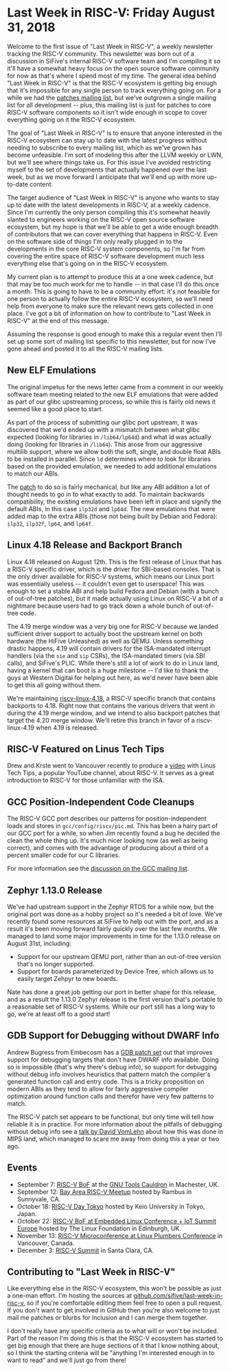 # Last Week in RISC-V: Friday August 31, 2018

Welcome to the first issue of "Last Week in RISC-V", a weekly newsletter
tracking the RISC-V community.  This newsletter was born out of a
discussion in SiFive's internal RISC-V software team and I'm compiling
it so it'll have a somewhat heavy focus on the open source software
community for now as that's where I spend most of my time.  The general
idea behind "Last Week in RISC-V" is that the RISC-V ecosystem is
getting big enough that it's impossible for any single person to track
everything going on.  For a while we had the [patches mailing
list](mailto:patches@lists.riscv.org), but we've outgrown a single
mailing list for all development -- plus, this mailing list is just for
patches to core RISC-V software components so it isn't wide enough in
scope to cover everything going on it the RISC-V ecosystem.

The goal of "Last Week in RISC-V" is to ensure that anyone interested in
the RISC-V ecosystem can stay up to date with the latest progress
without needing to subscribe to every mailing list, which as we've grown
has become unfeasible.  I'm sort of modeling this after the LLVM weekly
or LWN, but we'll see where things take us.  For this issue I've avoided
restricting myself to the set of developments that actually happened
over the last week, but as we move forward I anticipate that we'll end
up with more up-to-date content.

The target audience of "Last Week in RISC-V" is anyone who wants to stay
up to date with the latest developments in RISC-V, at a weekly cadence.
Since I'm currently the only person compiling this it's somewhat heavily
slanted to engineers working on the RISC-V open source software
ecosystem, but my hope is that we'll be able to get a wide enough
breadth of contributors that we can cover everything that happens in
RISC-V.  Even on the software side of things I'm only really plugged in
to the developments in the core RISC-V system components, so I'm far
from covering the entire space of RISC-V software development much less
everything else that's going on in the RISC-V ecosystem.

My current plan is to attempt to produce this at a one week cadence, but
that may be too much work for me to handle -- in that case I'll do this
once a month.  This is going to have to be a community effort: it's not
feasible for one person to actually follow the entire RISC-V ecosystem,
so we'll need help from everyone to make sure the relevant news gets
collected in one place.  I've got a bit of information on how to
contribute to "Last Week in RISC-V" at the end of this message.

Assuming the response is good enough to make this a regular event then
I'll set up some sort of mailing list specific to this newsletter, but
for now I've gone ahead and posted it to all the RISC-V mailing lists.

## New ELF Emulations

The original impetus for the news letter came from a comment in our
weekly software team meeting related to the new ELF emulations that were
added as part of our glibc upstreaming process, so while this is fairly
old news it seemed like a good place to start.

As part of the process of submitting our glibc port upstream, it was
discovered that we'd ended up with a mismatch between what glibc
expected (looking for libraries in `/lib64/lp64d`) and what ld was
actually doing (looking for libraries in `/lib64`).  This arose from our
aggressive multilib support, where we allow both the soft, single, and
double float ABIs to be installed in parallel.  Since `ld` determines
where to look for libraries based on the provided emulation, we needed
to add additional emulations to match our ABIs.

The [patch](https://sourceware.org/ml/binutils/2018-05/msg00043.html) to
do so is fairly mechanical, but like any ABI addition a lot of thought
needs to go in to what exactly to add.  To maintain backwards
compatibility, the existing emulations have been left in place and
signify the default ABIs, in this case `ilp32d` and `lp64d`.  The new
emulations that were added map to the extra ABIs (those not being built
by Debian and Fedora): `ilp32`, `ilp32f`, `lp64`, and `lp64f`.

## Linux 4.18 Release and Backport Branch

Linux 4.18 released on August 12th.  This is the first release of Linux
that has a RISC-V specific driver, which is the driver for SBI-based
consoles.  That is the only driver available for RISC-V systems, which
means our Linux port was essentially useless -- it couldn't even get to
userspace!  This was enough to set a stable ABI and help build Fedora
and Debian (with a bunch of out-of-tree patches), but it made actually
using Linux on RISC-V a bit of a nightmare because users had to go track
down a whole bunch of out-of-tree code.

The 4.19 merge window was a very big one for RISC-V because we landed
sufficient driver support to actually boot the upstream kernel on both
hardware (the HiFive Unleashed) as well as QEMU.  Unless something
drastic happens, 4.19 will contain drivers for the ISA-mandated
interrupt handlers (via the `sie` and `sip` CSRs), the ISA-mandated
timers (via SBI calls), and SiFive's PLIC.  While there's still a lot of
work to do in Linux land, having a kernel that can boot is a huge
milestone -- I'd like to thank the guys at Western Digital for helping
out here, as we'd never have been able to get this all going without
them.

We're maintaining
[riscv-linux-4.18](https://github.com/riscv/riscv-linux/tree/riscv-linux-4.18),
a RISC-V specific branch that contains backports to 4.18.  Right now
that contains the various drivers that went in during the 4.19 merge
window, and we intend to also backport patches that target the 4.20
merge window.  We'll retire this branch in favor of a riscv-linux-4.19
when 4.19 is released.

## RISC-V Featured on Linus Tech Tips

Drew and Krste went to Vancouver recently to produce a
[video](https://www.youtube.com/watch?v=L8jqGOgCy5M) with Linus Tech
Tips, a popular YouTube channel, about RISC-V.  It serves as a great
introduction to RISC-V for those unfamiliar with the ISA.

## GCC Position-Independent Code Cleanups

The RISC-V GCC port describes our patterns for position-independent
loads and stores in `gcc/config/riscv/pic.md`.  This has been a hairy
part of our GCC port for a while, so when Jim recently found a bug he
decided the clean the whole thing up.  It's much nicer looking now (as
well as being correct), and comes with the advantage of producing about a
third of a percent smaller code for our C libraries.

For more information see the [discussion on the GCC mailing
list](https://gcc.gnu.org/ml/gcc-patches/2018-08/msg01820.html).

## Zephyr 1.13.0 Release

We've had upstream support in the Zephyr RTOS for a while now, but the
original port was done as a hobby project so it's needed a bit of love.
We've recently found some resources at SiFive to help out with the port,
and as a result it's been moving forward fairly quickly over the last
few months.  We managed to land some major improvements in time for the
1.13.0 release on August 31st, including:

* Support for our upstream QEMU port, rather than an out-of-tree
  version that's no longer supported.
* Support for boards parameterized by Device Tree, which allows us to
  easily target Zehpyr to new boards.

Nate has done a great job getting our port in better shape for this
release, and as a result the 1.13.0 Zephyr release is the first version
that's portable to a reasonable set of RISC-V systems.  While our port
still has a long way to go, we're at least off to a good start!

## GDB Support for Debugging without DWARF Info

Andrew Bugress from Embecosm has a [GDB patch
set](https://sourceware.org/ml/gdb-patches/2018-08/msg00750.html) out
that improves support for debugging targets that don't have DWARF info
available.  Doing so is impossible (that's why there's debug info), so
support for debugging without debug info involves heuristics that
pattern match the compiler's generated function call and entry code.
This is a tricky proposition on modern ABIs as they tend to allow for
fairly aggressive compiler optimization around function calls and
therefor have very few patterns to match.

The RISC-V patch set appears to be functional, but only time will tell
how reliable it is in practice.  For more information about the pitfalls
of debugging without debug info see a [talk by David
VomLehn](https://elinux.org/images/0/07/Intricacies_of_a_MIPS_Stack_Backtrace_Implementation.pdf)
about how this was done in MIPS land, which managed to scare me away
from doing this a year or two ago.

## Events

* September 7: [RISC-V
  BoF](https://gcc.gnu.org/wiki/cauldron2018#riscv-bof) at the [GNU
  Tools Cauldron](https://gcc.gnu.org/wiki/cauldron2018) in Machester,
  UK.
* September 12: [Bay Area RISC-V
  Meetup](https://www.meetup.com/Bay-Area-RISC-V-Meetup/events/252983743/)
  hosted by Rambus in Sunnyvale, CA.
* October 18: [RISC-V Day
  Tokyo](https://tmt.knect365.com/risc-v-day-tokyo/) hosted by Keio
  University in Tokyo, Japan.
* October 22: [RISC-V BoF at Embedded Linux Conference + IoT Summit
  Europe](https://events.linuxfoundation.org/events/elc-openiot-europe-2018/)
  hosted by The Linux Foundation in Edinburgh, UK.
* November 13: [RISC-V Microconference at Linux Plumbers
  Conference](https://blog.linuxplumbersconf.org/2018/) in Vancouver,
  Canada.
* December 3: [RISC-V Summit](https://tmt.knect365.com/risc-v-summit/)
  in Santa Clara, CA.

## Contributing to "Last Week in RISC-V"

Like everything else in the RISC-V ecosystem, this won't be possible as
just a one-man effort.  I'm hosting the sources at
[github.com/sifive/last-week-in-risc-v](https://github.com/sifive/last-week-in-risc-v),
so if you're comfortable editing them feel free to open a pull request.
If you don't want to get involved in GitHub then you're also welcome to
just mail me patches or blurbs for inclusion and I can merge them
together.

I don't really have any specific criteria as to what will or won't be
included.  Part of the reason I'm doing this is that the RISC-V
ecosystem has started to get big enough that there are huge sections of
it that I know nothing about, so I think the starting criteria will be
"anything I'm interested enough in to want to read" and we'll just go
from there!
